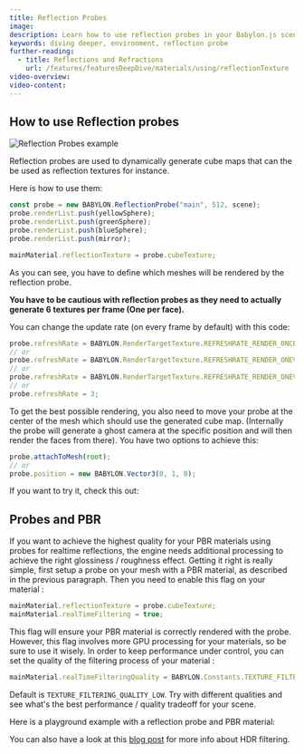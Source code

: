 ```yaml
---
title: Reflection Probes
image:
description: Learn how to use reflection probes in your Babylon.js scene.
keywords: diving deeper, environment, reflection probe
further-reading:
  - title: Reflections and Refractions
    url: /features/featuresDeepDive/materials/using/reflectionTexture
video-overview:
video-content:
---
```


## How to use Reflection probes

![Reflection Probes example](/img/reflectionProbe.jpg)

Reflection probes are used to dynamically generate cube maps that can the be used as reflection textures for instance.

Here is how to use them:

```javascript
const probe = new BABYLON.ReflectionProbe("main", 512, scene);
probe.renderList.push(yellowSphere);
probe.renderList.push(greenSphere);
probe.renderList.push(blueSphere);
probe.renderList.push(mirror);

mainMaterial.reflectionTexture = probe.cubeTexture;
```

As you can see, you have to define which meshes will be rendered by the reflection probe.

**You have to be cautious with reflection probes as they need to actually generate 6 textures per frame (One per face).**

You can change the update rate (on every frame by default) with this code:

```javascript
probe.refreshRate = BABYLON.RenderTargetTexture.REFRESHRATE_RENDER_ONCE;
// or
probe.refreshRate = BABYLON.RenderTargetTexture.REFRESHRATE_RENDER_ONEVERYFRAME;
// or
probe.refreshRate = BABYLON.RenderTargetTexture.REFRESHRATE_RENDER_ONEVERYTWOFRAMES;
// or
probe.refreshRate = 3;
```

To get the best possible rendering, you also need to move your probe at the center of the mesh which should use the generated cube map.
(Internally the probe will generate a ghost camera at the specific position and will then render the faces from there). You have two options to achieve this:

```javascript
probe.attachToMesh(root);
// or
probe.position = new BABYLON.Vector3(0, 1, 0);
```

If you want to try it, check this out: <Playground id="#KA93U#243" title="Reflection Probe Example" description="Simple example of how to use reflection probes in your scene." image="/img/playgroundsAndNMEs/divingDeeperReflectionProbes1.jpg" isMain={true} category="Environment"/>

## Probes and PBR

If you want to achieve the highest quality for your PBR materials using probes for realtime reflections, the engine needs additional processing to achieve the right glossiness / roughness effect.
Getting it right is really simple, first setup a probe on your mesh with a PBR material, as described in the previous paragraph. Then you need to enable this flag on your material :

```javascript
mainMaterial.reflectionTexture = probe.cubeTexture;
mainMaterial.realTimeFiltering = true;
```

This flag will ensure your PBR material is correctly rendered with the probe. However, this flag involves more GPU processing for your materials, so be sure to use it wisely. In order to keep performance under control, you can set the quality of the filtering process of your material :

```javascript
mainMaterial.realTimeFilteringQuality = BABYLON.Constants.TEXTURE_FILTERING_QUALITY_MEDIUM;
```

Default is `TEXTURE_FILTERING_QUALITY_LOW`. Try with different qualities and see what's the best performance / quality tradeoff for your scene.

Here is a playground example with a reflection probe and PBR material: <Playground id="#FEEK7G#116" title="Reflection Probe and PBR Example" description="Simple example of how to use reflection probes with PBR in your scene." image="/img/playgroundsAndNMEs/divingDeeperReflectionProbes2.jpg" isMain={true} category="Environment"/>

You can also have a look at this [blog post](https://medium.com/@babylonjs/real-time-pbr-filtering-is-coming-to-babylon-cb0e81159d79) for more info about HDR filtering.
